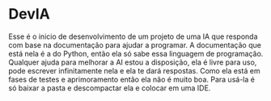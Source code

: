 # DevIA
Esse é o inicio de desenvolvimento de um projeto de uma IA que responda com base na documentação para ajudar a programar.
A documentação que está nela é a do Python, então ela só sabe essa linguagem de programação.
Qualquer ajuda para melhorar a AI estou a disposição, ela é livre para uso, pode escrever infinitamente nela e ela te dará respostas.
Como ela está em fases de testes e aprimoramento então ela não é muito boa.
Para usá-la é só baixar a pasta e descompactar ela e colocar em uma IDE.
